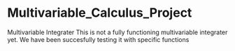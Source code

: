 # Multivariable_Calculus_Project
Multivariable Integrater
This is not a fully functioning multivariable integrater yet. We have been succesfully testing it with specific functions
